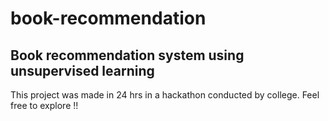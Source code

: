 # book-recommendation
## Book recommendation system using unsupervised learning
This project was made in 24 hrs in a hackathon conducted by college.
Feel free to explore !!
